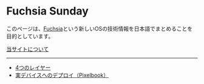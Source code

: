 Fuchsia Sunday
========

このページは、[Fuchsia](https://fuchsia.googlesource.com/)という新しいOSの技術情報を日本語でまとめることを目的としています。


[当サイトについて](about-us.md)


-----

- [4つのレイヤー](4layers.md)
- [実デバイスへのデプロイ（Pixelbook）](install-pixel.md)

 

